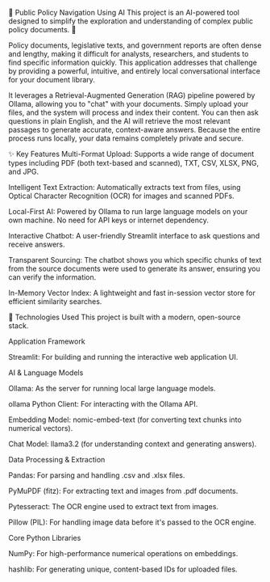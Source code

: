 📄 Public Policy Navigation Using AI
This project is an AI-powered tool designed to simplify the exploration and understanding of complex public policy documents. 🚀

Policy documents, legislative texts, and government reports are often dense and lengthy, making it difficult for analysts, researchers, and students to find specific information quickly. This application addresses that challenge by providing a powerful, intuitive, and entirely local conversational interface for your document library.

It leverages a Retrieval-Augmented Generation (RAG) pipeline powered by Ollama, allowing you to "chat" with your documents. Simply upload your files, and the system will process and index their content. You can then ask questions in plain English, and the AI will retrieve the most relevant passages to generate accurate, context-aware answers. Because the entire process runs locally, your data remains completely private and secure.

✨ Key Features
Multi-Format Upload: Supports a wide range of document types including PDF (both text-based and scanned), TXT, CSV, XLSX, PNG, and JPG.

Intelligent Text Extraction: Automatically extracts text from files, using Optical Character Recognition (OCR) for images and scanned PDFs.

Local-First AI: Powered by Ollama to run large language models on your own machine. No need for API keys or internet dependency.

Interactive Chatbot: A user-friendly Streamlit interface to ask questions and receive answers.

Transparent Sourcing: The chatbot shows you which specific chunks of text from the source documents were used to generate its answer, ensuring you can verify the information.

In-Memory Vector Index: A lightweight and fast in-session vector store for efficient similarity searches.

🔧 Technologies Used
This project is built with a modern, open-source stack.

Application Framework

Streamlit: For building and running the interactive web application UI.

AI & Language Models

Ollama: As the server for running local large language models.

ollama Python Client: For interacting with the Ollama API.

Embedding Model: nomic-embed-text (for converting text chunks into numerical vectors).

Chat Model: llama3.2 (for understanding context and generating answers).

Data Processing & Extraction

Pandas: For parsing and handling .csv and .xlsx files.

PyMuPDF (fitz): For extracting text and images from .pdf documents.

Pytesseract: The OCR engine used to extract text from images.

Pillow (PIL): For handling image data before it's passed to the OCR engine.

Core Python Libraries

NumPy: For high-performance numerical operations on embeddings.

hashlib: For generating unique, content-based IDs for uploaded files.
